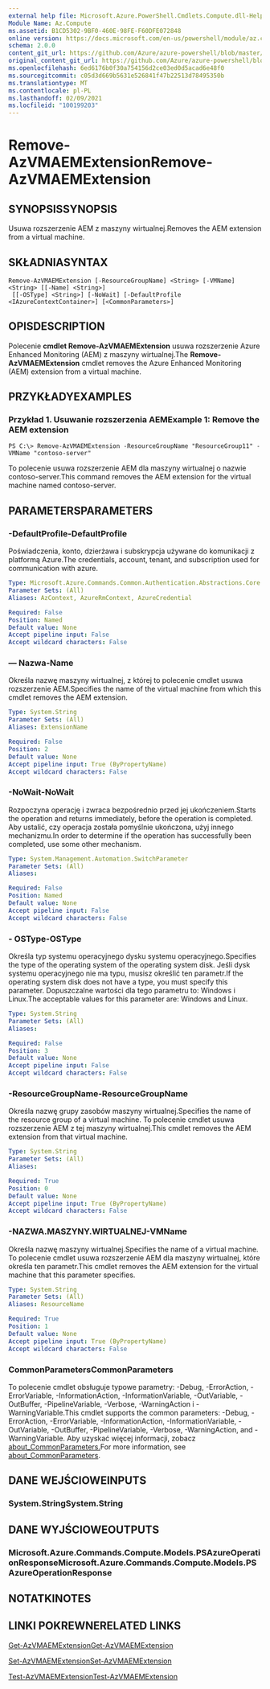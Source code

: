 ```yaml
---
external help file: Microsoft.Azure.PowerShell.Cmdlets.Compute.dll-Help.xml
Module Name: Az.Compute
ms.assetid: B1CD5302-9BF0-460E-98FE-F60DFE072848
online version: https://docs.microsoft.com/en-us/powershell/module/az.compute/remove-azvmaemextension
schema: 2.0.0
content_git_url: https://github.com/Azure/azure-powershell/blob/master/src/Compute/Compute/help/Remove-AzVMAEMExtension.md
original_content_git_url: https://github.com/Azure/azure-powershell/blob/master/src/Compute/Compute/help/Remove-AzVMAEMExtension.md
ms.openlocfilehash: 6ed6176b0f30a754156d2ce03ed0d5acad6e48f0
ms.sourcegitcommit: c05d3d669b5631e526841f47b22513d78495350b
ms.translationtype: MT
ms.contentlocale: pl-PL
ms.lasthandoff: 02/09/2021
ms.locfileid: "100199203"
---
```

# <span data-ttu-id="ba18f-101">Remove-AzVMAEMExtension</span><span class="sxs-lookup"><span data-stu-id="ba18f-101">Remove-AzVMAEMExtension</span></span>

## <span data-ttu-id="ba18f-102">SYNOPSIS</span><span class="sxs-lookup"><span data-stu-id="ba18f-102">SYNOPSIS</span></span>
<span data-ttu-id="ba18f-103">Usuwa rozszerzenie AEM z maszyny wirtualnej.</span><span class="sxs-lookup"><span data-stu-id="ba18f-103">Removes the AEM extension from a virtual machine.</span></span>

## <span data-ttu-id="ba18f-104">SKŁADNIA</span><span class="sxs-lookup"><span data-stu-id="ba18f-104">SYNTAX</span></span>

```
Remove-AzVMAEMExtension [-ResourceGroupName] <String> [-VMName] <String> [[-Name] <String>]
 [[-OSType] <String>] [-NoWait] [-DefaultProfile <IAzureContextContainer>] [<CommonParameters>]
```

## <span data-ttu-id="ba18f-105">OPIS</span><span class="sxs-lookup"><span data-stu-id="ba18f-105">DESCRIPTION</span></span>
<span data-ttu-id="ba18f-106">Polecenie **cmdlet Remove-AzVMAEMExtension** usuwa rozszerzenie Azure Enhanced Monitoring (AEM) z maszyny wirtualnej.</span><span class="sxs-lookup"><span data-stu-id="ba18f-106">The **Remove-AzVMAEMExtension** cmdlet removes the Azure Enhanced Monitoring (AEM) extension from a virtual machine.</span></span>

## <span data-ttu-id="ba18f-107">PRZYKŁADY</span><span class="sxs-lookup"><span data-stu-id="ba18f-107">EXAMPLES</span></span>

### <span data-ttu-id="ba18f-108">Przykład 1. Usuwanie rozszerzenia AEM</span><span class="sxs-lookup"><span data-stu-id="ba18f-108">Example 1: Remove the AEM extension</span></span>
```
PS C:\> Remove-AzVMAEMExtension -ResourceGroupName "ResourceGroup11" -VMName "contoso-server"
```

<span data-ttu-id="ba18f-109">To polecenie usuwa rozszerzenie AEM dla maszyny wirtualnej o nazwie contoso-server.</span><span class="sxs-lookup"><span data-stu-id="ba18f-109">This command removes the AEM extension for the virtual machine named contoso-server.</span></span>

## <span data-ttu-id="ba18f-110">PARAMETERS</span><span class="sxs-lookup"><span data-stu-id="ba18f-110">PARAMETERS</span></span>

### <span data-ttu-id="ba18f-111">-DefaultProfile</span><span class="sxs-lookup"><span data-stu-id="ba18f-111">-DefaultProfile</span></span>
<span data-ttu-id="ba18f-112">Poświadczenia, konto, dzierżawa i subskrypcja używane do komunikacji z platformą Azure.</span><span class="sxs-lookup"><span data-stu-id="ba18f-112">The credentials, account, tenant, and subscription used for communication with azure.</span></span>

```yaml
Type: Microsoft.Azure.Commands.Common.Authentication.Abstractions.Core.IAzureContextContainer
Parameter Sets: (All)
Aliases: AzContext, AzureRmContext, AzureCredential

Required: False
Position: Named
Default value: None
Accept pipeline input: False
Accept wildcard characters: False
```

### <span data-ttu-id="ba18f-113">— Nazwa</span><span class="sxs-lookup"><span data-stu-id="ba18f-113">-Name</span></span>
<span data-ttu-id="ba18f-114">Określa nazwę maszyny wirtualnej, z której to polecenie cmdlet usuwa rozszerzenie AEM.</span><span class="sxs-lookup"><span data-stu-id="ba18f-114">Specifies the name of the virtual machine from which this cmdlet removes the AEM extension.</span></span>

```yaml
Type: System.String
Parameter Sets: (All)
Aliases: ExtensionName

Required: False
Position: 2
Default value: None
Accept pipeline input: True (ByPropertyName)
Accept wildcard characters: False
```

### <span data-ttu-id="ba18f-115">-NoWait</span><span class="sxs-lookup"><span data-stu-id="ba18f-115">-NoWait</span></span>
<span data-ttu-id="ba18f-116">Rozpoczyna operację i zwraca bezpośrednio przed jej ukończeniem.</span><span class="sxs-lookup"><span data-stu-id="ba18f-116">Starts the operation and returns immediately, before the operation is completed.</span></span> <span data-ttu-id="ba18f-117">Aby ustalić, czy operacja została pomyślnie ukończona, użyj innego mechanizmu.</span><span class="sxs-lookup"><span data-stu-id="ba18f-117">In order to determine if the operation has successfully been completed, use some other mechanism.</span></span>

```yaml
Type: System.Management.Automation.SwitchParameter
Parameter Sets: (All)
Aliases:

Required: False
Position: Named
Default value: None
Accept pipeline input: False
Accept wildcard characters: False
```

### <span data-ttu-id="ba18f-118">- OSType</span><span class="sxs-lookup"><span data-stu-id="ba18f-118">-OSType</span></span>
<span data-ttu-id="ba18f-119">Określa typ systemu operacyjnego dysku systemu operacyjnego.</span><span class="sxs-lookup"><span data-stu-id="ba18f-119">Specifies the type of the operating system of the operating system disk.</span></span>
<span data-ttu-id="ba18f-120">Jeśli dysk systemu operacyjnego nie ma typu, musisz określić ten parametr.</span><span class="sxs-lookup"><span data-stu-id="ba18f-120">If the operating system disk does not have a type, you must specify this parameter.</span></span>
<span data-ttu-id="ba18f-121">Dopuszczalne wartości dla tego parametru to: Windows i Linux.</span><span class="sxs-lookup"><span data-stu-id="ba18f-121">The acceptable values for this parameter are: Windows and Linux.</span></span>

```yaml
Type: System.String
Parameter Sets: (All)
Aliases:

Required: False
Position: 3
Default value: None
Accept pipeline input: False
Accept wildcard characters: False
```

### <span data-ttu-id="ba18f-122">-ResourceGroupName</span><span class="sxs-lookup"><span data-stu-id="ba18f-122">-ResourceGroupName</span></span>
<span data-ttu-id="ba18f-123">Określa nazwę grupy zasobów maszyny wirtualnej.</span><span class="sxs-lookup"><span data-stu-id="ba18f-123">Specifies the name of the resource group of a virtual machine.</span></span>
<span data-ttu-id="ba18f-124">To polecenie cmdlet usuwa rozszerzenie AEM z tej maszyny wirtualnej.</span><span class="sxs-lookup"><span data-stu-id="ba18f-124">This cmdlet removes the AEM extension from that virtual machine.</span></span>

```yaml
Type: System.String
Parameter Sets: (All)
Aliases:

Required: True
Position: 0
Default value: None
Accept pipeline input: True (ByPropertyName)
Accept wildcard characters: False
```

### <span data-ttu-id="ba18f-125">-NAZWA.MASZYNY.WIRTUALNEJ</span><span class="sxs-lookup"><span data-stu-id="ba18f-125">-VMName</span></span>
<span data-ttu-id="ba18f-126">Określa nazwę maszyny wirtualnej.</span><span class="sxs-lookup"><span data-stu-id="ba18f-126">Specifies the name of a virtual machine.</span></span>
<span data-ttu-id="ba18f-127">To polecenie cmdlet usuwa rozszerzenie AEM dla maszyny wirtualnej, które określa ten parametr.</span><span class="sxs-lookup"><span data-stu-id="ba18f-127">This cmdlet removes the AEM extension for the virtual machine that this parameter specifies.</span></span>

```yaml
Type: System.String
Parameter Sets: (All)
Aliases: ResourceName

Required: True
Position: 1
Default value: None
Accept pipeline input: True (ByPropertyName)
Accept wildcard characters: False
```

### <span data-ttu-id="ba18f-128">CommonParameters</span><span class="sxs-lookup"><span data-stu-id="ba18f-128">CommonParameters</span></span>
<span data-ttu-id="ba18f-129">To polecenie cmdlet obsługuje typowe parametry: -Debug, -ErrorAction, -ErrorVariable, -InformationAction, -InformationVariable, -OutVariable, -OutBuffer, -PipelineVariable, -Verbose, -WarningAction i -WarningVariable.</span><span class="sxs-lookup"><span data-stu-id="ba18f-129">This cmdlet supports the common parameters: -Debug, -ErrorAction, -ErrorVariable, -InformationAction, -InformationVariable, -OutVariable, -OutBuffer, -PipelineVariable, -Verbose, -WarningAction, and -WarningVariable.</span></span> <span data-ttu-id="ba18f-130">Aby uzyskać więcej informacji, zobacz [about_CommonParameters.](http://go.microsoft.com/fwlink/?LinkID=113216)</span><span class="sxs-lookup"><span data-stu-id="ba18f-130">For more information, see [about_CommonParameters](http://go.microsoft.com/fwlink/?LinkID=113216).</span></span>

## <span data-ttu-id="ba18f-131">DANE WEJŚCIOWE</span><span class="sxs-lookup"><span data-stu-id="ba18f-131">INPUTS</span></span>

### <span data-ttu-id="ba18f-132">System.String</span><span class="sxs-lookup"><span data-stu-id="ba18f-132">System.String</span></span>

## <span data-ttu-id="ba18f-133">DANE WYJŚCIOWE</span><span class="sxs-lookup"><span data-stu-id="ba18f-133">OUTPUTS</span></span>

### <span data-ttu-id="ba18f-134">Microsoft.Azure.Commands.Compute.Models.PSAzureOperationResponse</span><span class="sxs-lookup"><span data-stu-id="ba18f-134">Microsoft.Azure.Commands.Compute.Models.PSAzureOperationResponse</span></span>

## <span data-ttu-id="ba18f-135">NOTATKI</span><span class="sxs-lookup"><span data-stu-id="ba18f-135">NOTES</span></span>

## <span data-ttu-id="ba18f-136">LINKI POKREWNE</span><span class="sxs-lookup"><span data-stu-id="ba18f-136">RELATED LINKS</span></span>

[<span data-ttu-id="ba18f-137">Get-AzVMAEMExtension</span><span class="sxs-lookup"><span data-stu-id="ba18f-137">Get-AzVMAEMExtension</span></span>](./Get-AzVMAEMExtension.md)

[<span data-ttu-id="ba18f-138">Set-AzVMAEMExtension</span><span class="sxs-lookup"><span data-stu-id="ba18f-138">Set-AzVMAEMExtension</span></span>](./Set-AzVMAEMExtension.md)

[<span data-ttu-id="ba18f-139">Test-AzVMAEMExtension</span><span class="sxs-lookup"><span data-stu-id="ba18f-139">Test-AzVMAEMExtension</span></span>](./Test-AzVMAEMExtension.md)


